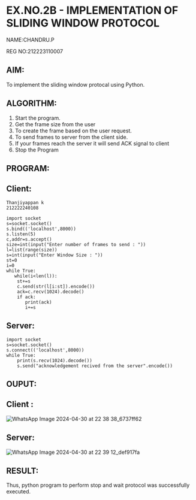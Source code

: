 # EX.NO.2B - IMPLEMENTATION OF SLIDING WINDOW PROTOCOL


NAME:CHANDRU.P


REG NO:212223110007


## AIM:
To implement the sliding window protocal using Python.
## ALGORITHM:
1. Start the program.
2. Get the frame size from the user
3. To create the frame based on the user request.
4. To send frames to server from the client side.
5. If your frames reach the server it will send ACK signal to client
6. Stop the Program
## PROGRAM:
## Client:
```
Thanjiyappan k
212222240108

import socket
s=socket.socket()
s.bind(('localhost',8000))
s.listen(5)
c,addr=s.accept()
size=int(input("Enter number of frames to send : "))
l=list(range(size))
s=int(input("Enter Window Size : "))
st=0
i=0
while True:
   while(i<len(l)):
    st+=s
    c.send(str(l[i:st]).encode())
    ack=c.recv(1024).decode()
    if ack:
       print(ack)
       i+=s
```
## Server:
```
import socket
s=socket.socket()
s.connect(('localhost',8000))
while True: 
    print(s.recv(1024).decode())
    s.send("acknowledgement recived from the server".encode())
```
## OUPUT:
## Client :
![WhatsApp Image 2024-04-30 at 22 38 38_6737ff62](https://github.com/JAYASREE24032006/2b_SLIDING_WINDOW_PROTOCOL/assets/144360800/31861e17-455b-4f84-8052-2b8d2c71fe3d)
## Server:
![WhatsApp Image 2024-04-30 at 22 39 12_def917fa](https://github.com/JAYASREE24032006/2b_SLIDING_WINDOW_PROTOCOL/assets/144360800/5124ed5d-4b67-40e7-b827-df2f6d9955be)


## RESULT:
Thus, python program to perform stop and wait protocol was successfully executed.
